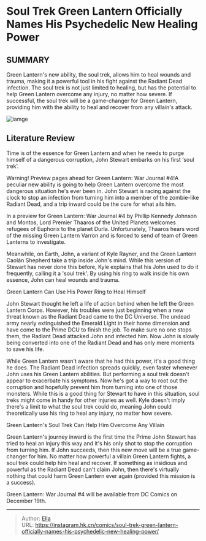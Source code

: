 # Soul Trek Green Lantern Officially Names His Psychedelic New Healing Power


## SUMMARY 



  Green Lantern&#39;s new ability, the soul trek, allows him to heal wounds and trauma, making it a powerful tool in his fight against the Radiant Dead infection.   The soul trek is not just limited to healing, but has the potential to help Green Lantern overcome any injury, no matter how severe.   If successful, the soul trek will be a game-changer for Green Lantern, providing him with the ability to heal and recover from any villain&#39;s attack.  

![iamge](https://static1.srcdn.com/wordpress/wp-content/uploads/2023/12/green-lantern-john-stewart-and-power-ring-featured-dc.jpg)

## Literature Review

Time is of the essence for Green Lantern and when he needs to purge himself of a dangerous corruption, John Stewart embarks on his first ‘soul trek’.




Warning! Preview pages ahead for Green Lantern: War Journal #4!A peculiar new ability is going to help Green Lantern overcome the most dangerous situation he&#39;s ever been in. John Stewart is racing against the clock to stop an infection from turning him into a member of the zombie-like Radiant Dead, and a trip inward could be the cure for what ails him.




In a preview for Green Lantern: War Journal #4 by Phillip Kennedy Johnson and Montos, Lord Premier Thaaros of the United Planets welcomes refugees of Euphorix to the planet Durla. Unfortunately, Thaaros hears word of the missing Green Lantern Varron and is forced to send of team of Green Lanterns to investigate.

         

Meanwhile, on Earth, John, a variant of Kyle Rayner, and the Green Lantern Caolán Shepherd take a trip inside John&#39;s mind. While this version of Stewart has never done this before, Kyle explains that his John used to do it frequently, calling it a &#39;soul trek&#39;. By using his ring to walk inside his own essence, John can heal wounds and trauma.


 Green Lantern Can Use His Power Ring to Heal Himself 
          




John Stewart thought he left a life of action behind when he left the Green Lantern Corps. However, his troubles were just beginning when a new threat known as the Radiant Dead came to the DC Universe. The undead army nearly extinguished the Emerald Light in their home dimension and have come to the Prime DCU to finish the job. To make sure no one stops them, the Radiant Dead attacked John and infected him. Now John is slowly being converted into one of the Radiant Dead and has only mere moments to save his life.

While Green Lantern wasn&#39;t aware that he had this power, it&#39;s a good thing he does. The Radiant Dead infection spreads quickly, even faster whenever John uses his Green Lantern abilities. But performing a soul trek doesn&#39;t appear to exacerbate his symptoms. Now he&#39;s got a way to root out the corruption and hopefully prevent him from turning into one of those monsters. While this is a good thing for Stewart to have in this situation, soul treks might come in handy for other injuries as well. Kyle doesn&#39;t imply there&#39;s a limit to what the soul trek could do, meaning John could theoretically use his ring to heal any injury, no matter how severe.






 Green Lantern&#39;s Soul Trek Can Help Him Overcome Any Villain 
          

Green Lantern&#39;s journey inward is the first time the Prime John Stewart has tried to heal an injury this way and it&#39;s his only shot to stop the corruption from turning him. If John succeeds, then this new move will be a true game-changer for him. No matter how powerful a villain Green Lantern fights, a soul trek could help him heal and recover. If something as insidious and powerful as the Radiant Dead can&#39;t claim John, then there&#39;s virtually nothing that could harm Green Lantern ever again (provided this mission is a success).

Green Lantern: War Journal #4 will be available from DC Comics on December 19th.



---

> Author: [Ella](https://instagram.hk.cn/)  
> URL: https://instagram.hk.cn/comics/soul-trek-green-lantern-officially-names-his-psychedelic-new-healing-power/  

